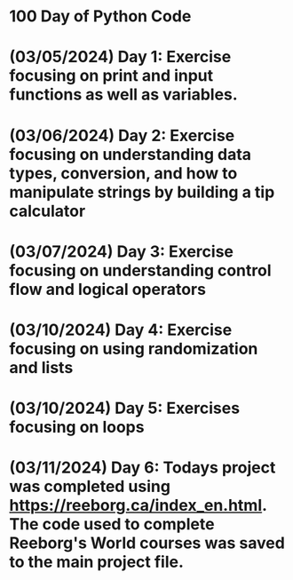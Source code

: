# 100 Day of Python Code

# (03/05/2024) Day 1: Exercise focusing on print and input functions as well as variables.
# (03/06/2024) Day 2: Exercise focusing on understanding data types, conversion, and how to manipulate strings by building a tip calculator
# (03/07/2024) Day 3: Exercise focusing on understanding control flow and logical operators
# (03/10/2024) Day 4: Exercise focusing on using randomization and lists
# (03/10/2024) Day 5: Exercises focusing on loops
# (03/11/2024) Day 6: Todays project was completed using https://reeborg.ca/index_en.html. The code used to complete Reeborg's World courses was saved to the main project file.